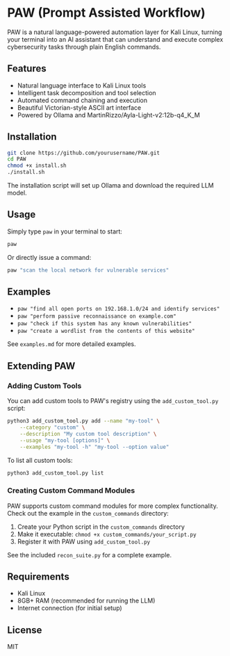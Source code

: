 # PAW (Prompt Assisted Workflow)

PAW is a natural language-powered automation layer for Kali Linux, turning your terminal into an AI assistant that can understand and execute complex cybersecurity tasks through plain English commands.

## Features

- Natural language interface to Kali Linux tools
- Intelligent task decomposition and tool selection
- Automated command chaining and execution
- Beautiful Victorian-style ASCII art interface
- Powered by Ollama and MartinRizzo/Ayla-Light-v2:12b-q4_K_M

## Installation

```bash
git clone https://github.com/yourusername/PAW.git
cd PAW
chmod +x install.sh
./install.sh
```

The installation script will set up Ollama and download the required LLM model.

## Usage

Simply type `paw` in your terminal to start:

```bash
paw
```

Or directly issue a command:

```bash
paw "scan the local network for vulnerable services"
```

## Examples

- `paw "find all open ports on 192.168.1.0/24 and identify services"`
- `paw "perform passive reconnaissance on example.com"`
- `paw "check if this system has any known vulnerabilities"`
- `paw "create a wordlist from the contents of this website"`

See `examples.md` for more detailed examples.

## Extending PAW

### Adding Custom Tools

You can add custom tools to PAW's registry using the `add_custom_tool.py` script:

```bash
python3 add_custom_tool.py add --name "my-tool" \
    --category "custom" \
    --description "My custom tool description" \
    --usage "my-tool [options]" \
    --examples "my-tool -h" "my-tool --option value"
```

To list all custom tools:

```bash
python3 add_custom_tool.py list
```

### Creating Custom Command Modules

PAW supports custom command modules for more complex functionality. Check out the example in the `custom_commands` directory:

1. Create your Python script in the `custom_commands` directory
2. Make it executable: `chmod +x custom_commands/your_script.py`
3. Register it with PAW using `add_custom_tool.py`

See the included `recon_suite.py` for a complete example.

## Requirements

- Kali Linux
- 8GB+ RAM (recommended for running the LLM)
- Internet connection (for initial setup)

## License

MIT 